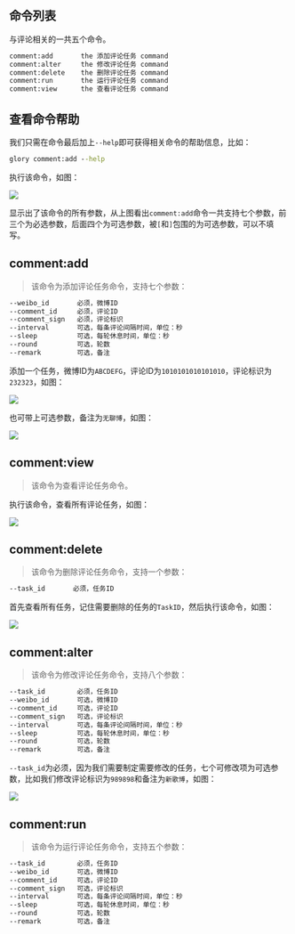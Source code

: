 ## 命令列表

与评论相关的一共五个命令。

```cmd
comment:add       the 添加评论任务 command
comment:alter     the 修改评论任务 command
comment:delete    the 删除评论任务 command
comment:run       the 运行评论任务 command
comment:view      the 查看评论任务 command
```

## 查看命令帮助

我们只需在命令最后加上`--help`即可获得相关命令的帮助信息，比如：

```cmd
glory comment:add --help
```

执行该命令，如图：

![](https://api.superbed.cn/static/images/2020/08/28/5f48988a160a154a679f99ea.jpg)

显示出了该命令的所有参数，从上图看出`comment:add`命令一共支持七个参数，前三个为必选参数，后面四个为可选参数，被`[`和`]`包围的为可选参数，可以不填写。

## comment:add

> 该命令为添加评论任务命令，支持七个参数：

```cmd
--weibo_id       必须，微博ID
--comment_id     必须，评论ID
--comment_sign   必须，评论标识
--interval       可选，每条评论间隔时间，单位：秒
--sleep          可选，每轮休息时间，单位：秒
--round          可选，轮数
--remark         可选，备注
```

添加一个任务，微博ID为`ABCDEFG`，评论ID为`1010101010101010`，评论标识为`232323`，如图：

![](https://p.pstatp.com/origin/138220000f967118211a4)

也可带上可选参数，备注为`无聊博`，如图：

![](https://p.pstatp.com/origin/fef600029fba43f5a674)


## comment:view

> 该命令为查看评论任务命令。

执行该命令，查看所有评论任务，如图：

![](https://p.pstatp.com/origin/ff7c000229d536345409)

## comment:delete

> 该命令为删除评论任务命令，支持一个参数：

```cmd
--task_id       必须，任务ID
```

首先查看所有任务，记住需要删除的任务的`TaskID`，然后执行该命令，如图：

![](https://p.pstatp.com/origin/137d80000efc5df38cf2e)

## comment:alter

> 该命令为修改评论任务命令，支持八个参数：

```cmd
--task_id        必须，任务ID
--weibo_id       可选，微博ID
--comment_id     可选，评论ID
--comment_sign   可选，评论标识
--interval       可选，每条评论间隔时间，单位：秒
--sleep          可选，每轮休息时间，单位：秒
--round          可选，轮数
--remark         可选，备注
```

`--task_id`为必须，因为我们需要制定需要修改的任务，七个可修改项为可选参数，比如我们修改评论标识为`989898`和备注为`新歌博`，如图：

![](https://p.pstatp.com/origin/137a30001d00320232436)

## comment:run

> 该命令为运行评论任务命令，支持五个参数：

```cmd
--task_id        必须，任务ID
--weibo_id       可选，微博ID
--comment_id     可选，评论ID
--comment_sign   可选，评论标识
--interval       可选，每条评论间隔时间，单位：秒
--sleep          可选，每轮休息时间，单位：秒
--round          可选，轮数
--remark         可选，备注
```